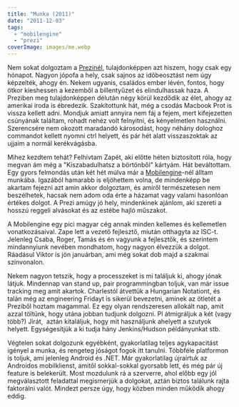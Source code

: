```yaml
---
title: "Munka (2011)"
date: "2011-12-03"
tags: 
  - "mobilengine"
  - "prezi"
coverImage: images/me.webp
---
```


Nem sokat dolgoztam a [Prezinél](http://prezi.com), tulajdonképpen azt hiszem, hogy csak egy hónapot. Nagyon jópofa a hely, csak sajnos az időbeosztást nem úgy képzelték, ahogy én. Nekem ugyanis, családos ember lévén, fontos, hogy ötkor kieshessen a kezemből a billentyűzet és elindulhassak haza. A Preziben meg tulajdonképpen délután négy körül kezdődik az élet, ahogy az amerikai iroda is ébredezik. Szakítottunk hát, még a csodás Macbook Prot is vissza kellett adni. Mondjuk amiatt annyira nem fáj a fejem, mert kifejezetten csúnyának találtam, rohadt nehéz volt felnyitni, és kényelmetlen használni. Szerencsére nem okozott maradandó károsodást, hogy néhány dologhoz commandot kellett nyomni ctrl helyett, és pár hét alatt visszaszoktak az ujjaim a normál kerékvágásba.

Mihez kezdtem tehát? Felhívtam Zapét, aki előtte héten biztosított róla, hogy megvan ám még a "Kiszabadulhatsz a börtönből" kártyám. Hát beváltottam. Egy gyors felmondás után két hét múlva már a [Mobilengine](http://mobilengine.com)\-nél álltam munkába. Igazából hamarabb is eljöhettem volna, de mindenképp be akartam fejezni azt amin akkor dolgoztam, és amiről természetesen nem beszélhetek, hacsak nem adom oda érte a házamat vagy valami hasonlóan értékes dolgot. A Prezi amúgy jó hely, mindenkinek ajánlom, aki szereti a hosszú reggeli alvásokat és az estébe hajló műszakot.

A Mobilengine egy pici magyar cég annak minden kellemes és kellemetlen vonatkozásaival. Zape lett a vezető fejlesztő, miután otthagyta az ISC-t. Jelenleg Csaba, Roger, Tamás és én vagyunk a fejlesztők, és szerintem mindannyiunk nevében mondhatom, hogy nagyon élvezzük a dolgot. Ráadásul Viktor is jön januárban, ami még sokat dob majd a szakmai színvonalon.

Nekem nagyon tetszik, hogy a processzeket is mi találjuk ki, ahogy jónak látjuk. Mindennap van stand up, pair programmingban toljuk, van már issue tracking meg amit akartok. Charlestól átvettük a Hungarian Notationt, és talán még az engineering Fridayt is sikerül bevezetni, aminek az ötletét a Preziből hoztam magammal. Ez egy olyan rendszeresen allokált nap, amit azzal töltünk, hogy utána jobban tudjunk dolgozni. Pl átmigráljuk a két (vagy több?) Jirát,  aztán kitaláljuk, hogy mit használjunk ahelyett a szutyok helyett. Egységesítjük a ki tudja hány Jenkins/Hudson példányunkat stb.

Végtelen sokat dolgozunk egyébként, gyakorlatilag teljes agykapacitást igényel a munka, és rengeteg jóságot fogok itt tanulni. Többféle platformon is toljuk, ami jelenleg Android és .NET. Már gyakorlatilag újraírtuk az Androidos mobilklienst, amitől sokkal-sokkal gyorsabb lett, és még pár új feature is belekerült. Most mozdulunk rá a szerverre, ahol előbb egy jól megválasztott feladattal megismerjük a dolgokat, aztán biztos találunk rajta faktorálni valót. Mindezt persze úgy, hogy közben minden működik ahogy eddig.
